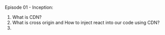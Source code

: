 Episode 01 - Inception:
1) What is CDN?
2) What is cross origin and How to inject react into our code using CDN?
3) 